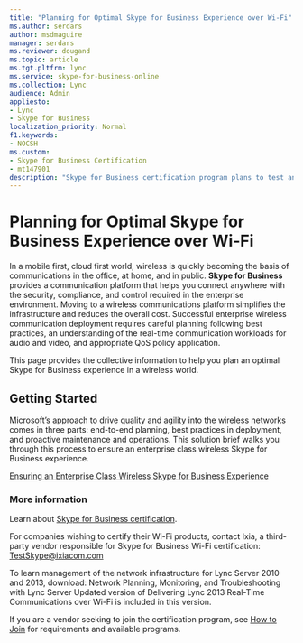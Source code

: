 ```yaml
---
title: "Planning for Optimal Skype for Business Experience over Wi-Fi"
ms.author: serdars
author: msdmaguire
manager: serdars
ms.reviewer: dougand
ms.topic: article
ms.tgt.pltfrm: lync
ms.service: skype-for-business-online
ms.collection: Lync
audience: Admin
appliesto:
- Lync
- Skype for Business 
localization_priority: Normal
f1.keywords:
- NOCSH
ms.custom:
- Skype for Business Certification
- mt147901
description: "Skype for Business certification program plans to test and certify IP phones  through the Skype for Business Certification Program."
---
```



# Planning for Optimal Skype for Business Experience over Wi-Fi
In a mobile first, cloud first world, wireless is quickly becoming the basis of communications in the office, at home, and in public. **Skype for Business** provides a communication platform that helps you connect anywhere with the security, compliance, and control required in the enterprise environment. Moving to a wireless communications platform simplifies the infrastructure and reduces the overall cost. Successful enterprise wireless communication deployment requires careful planning following best practices, an understanding of the real-time communication workloads for audio and video, and appropriate QoS policy application.

This page provides the collective information to help you plan an optimal Skype for Business experience in a wireless world.

## Getting Started
Microsoft’s approach to drive quality and agility into the wireless networks comes in three parts: end-to-end planning, best practices in deployment, and proactive maintenance and operations. This solution brief walks you through this process to ensure an enterprise class wireless Skype for Business experience.

[Ensuring an Enterprise Class Wireless Skype for Business Experience](https://www.microsoft.com/download/details.aspx?id=47257)

### More information
Learn about [Skype for Business certification](test-spec.md).

For companies wishing to certify their Wi-Fi products, contact Ixia, a third-party vendor responsible for Skype for Business Wi-Fi certification: TestSkype@ixiacom.com

To learn management of the network infrastructure for Lync Server 2010 and 2013, download: Network Planning, Monitoring, and Troubleshooting with Lync Server
Updated version of Delivering Lync 2013 Real-Time Communications over Wi-Fi is included in this version.

If you are a vendor seeking to join the certification program, see [How to Join](how-to-join.md) for requirements and available programs.

